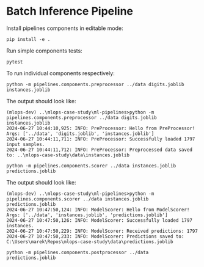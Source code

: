 # Batch Inference Pipeline

Install pipelines components in editable mode:
```shell
pip install -e .
```

Run simple components tests:
```shell
pytest
```

To run individual components respectively:
```shell
python -m pipelines.components.preprocessor ../data digits.joblib instances.joblib
```
The output should look like:
```shell
(mlops-dev) ..\mlops-case-study\ml-pipelines>python -m pipelines.components.preprocessor ../data digits.joblib instances.joblib
2024-06-27 10:44:10,925: INFO: PreProcessor: Hello from PreProcessor! Args: ['../data', 'digits.joblib', 'instances.joblib']
2024-06-27 10:44:11,711: INFO: PreProcessor: Successfully loaded 1797 input samples.
2024-06-27 10:44:11,712: INFO: PreProcessor: Preprocessed data saved to: ..\mlops-case-study\data\instances.joblib
```

```shell
python -m pipelines.components.scorer ../data instances.joblib predictions.joblib
```
The output should look like:
```shell
(mlops-dev) ..\mlops-case-study\ml-pipelines>python -m pipelines.components.scorer ../data instances.joblib predictions.joblib
2024-06-27 10:47:50,124: INFO: ModelScorer: Hello from ModelScorer! Args: ['../data', 'instances.joblib', 'predictions.joblib']
2024-06-27 10:47:50,126: INFO: ModelScorer: Successfully loaded 1797 instances.
2024-06-27 10:47:50,229: INFO: ModelScorer: Received predictions: 1797
2024-06-27 10:47:50,233: INFO: ModelScorer: Predictions saved to: C:\Users\marek\Repos\mlops-case-study\data\predictions.joblib
```

```shell
python -m pipelines.components.postprocessor ../data predictions.joblib
```
